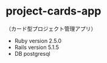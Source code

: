 # project-cards-app  
（カード型プロジェクト管理アプリ）  

* Ruby version 2.5.0  
* Rails version 5.1.5  
* DB postgresql  
